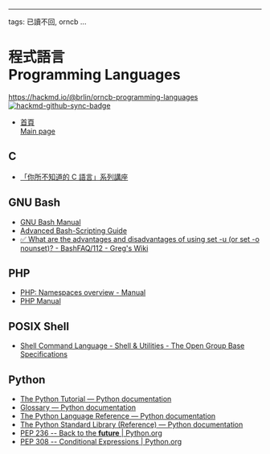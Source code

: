

---
tags: 已讀不回, orncb
...

# 程式語言<br>Programming Languages

<https://hackmd.io/@brlin/orncb-programming-languages><br>[![hackmd-github-sync-badge](https://hackmd.io/_4GORPOAQN6yllcVJbhhKQ/badge)](https://hackmd.io/_4GORPOAQN6yllcVJbhhKQ)

* [首頁<br>Main page](/_4GORPOAQN6yllcVJbhhKQ)

## C
* [「你所不知道的 C 語言」系列講座](http://hackfoldr.org/dykc)

## GNU Bash
* [GNU Bash Manual](https://hackmd.io/0McHDL8cTYS9v-ioRTKVZw)
* [Advanced Bash-Scripting Guide](/gZ03sUKTQwang3Y7MPfFfA)
* [:white_check_mark: What are the advantages and disadvantages of using set -u (or set -o nounset)? - BashFAQ/112 - Greg's Wiki](https://mywiki.wooledge.org/BashFAQ/112)

## PHP
* [PHP: Namespaces overview - Manual](https://www.php.net/manual/en/language.namespaces.rationale.php)
* [PHP Manual](/@brlin/orncb-php-manual)

## POSIX Shell
* [Shell Command Language - Shell & Utilities - The Open Group Base Specifications](https://hackmd.io/KLa_MpbIRvKJOw2U6rR5xw)

## Python
* [The Python Tutorial — Python documentation](/W4Re0YeNQ9O4S9gID0R1Lg)
* [Glossary — Python documentation](/ZLwCSbYURPegCLVbRpOzeQ)
* [The Python Language Reference — Python documentation](/_0mkwiLdS2KpanFnXVlHTg)
* [The Python Standard Library (Reference) — Python documentation](/@brlin/orncb-python-library-reference)
* [PEP 236 -- Back to the __future__ | Python.org](/k9BLmFGaSlefRVG9SEIc9A)
* [PEP 308 -- Conditional Expressions | Python.org](/PvqltPL1Sd2K8pPny96s-A)
